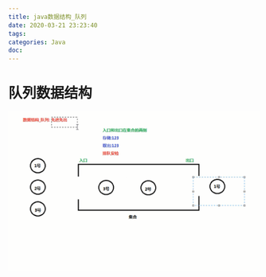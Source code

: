 ```yaml
---
title: java数据结构_队列
date: 2020-03-21 23:23:40
tags:
categories: Java
doc:
---
```


# 队列数据结构

![1584804229560](/images/javawz/1584804229560.png)



